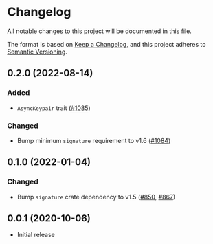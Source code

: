 # Changelog
All notable changes to this project will be documented in this file.

The format is based on [Keep a Changelog](https://keepachangelog.com/en/1.0.0/),
and this project adheres to [Semantic Versioning](https://semver.org/spec/v2.0.0.html).

## 0.2.0 (2022-08-14)
### Added
- `AsyncKeypair` trait ([#1085])

### Changed
- Bump minimum `signature` requirement to v1.6 ([#1084])

[#1084]: https://github.com/RustCrypto/traits/pull/1084
[#1085]: https://github.com/RustCrypto/traits/pull/1085

## 0.1.0 (2022-01-04)
### Changed
- Bump `signature` crate dependency to v1.5 ([#850], [#867])

[#850]: https://github.com/RustCrypto/traits/pull/850
[#867]: https://github.com/RustCrypto/traits/pull/867

## 0.0.1 (2020-10-06)
- Initial release
